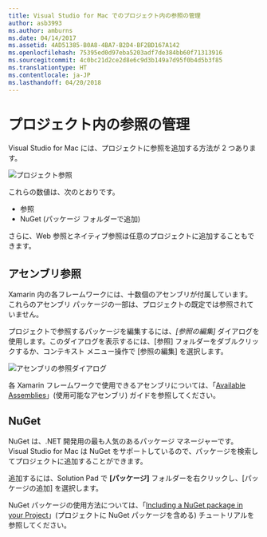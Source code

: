 ```yaml
---
title: Visual Studio for Mac でのプロジェクト内の参照の管理
author: asb3993
ms.author: amburns
ms.date: 04/14/2017
ms.assetid: 4AD51385-B0A8-4BA7-B2D4-BF2BD167A142
ms.openlocfilehash: 75395ed0d97eba5203adf7de384bb60f71313916
ms.sourcegitcommit: 4c0bc21d2ce2d8e6c9d3b149a7d95f0b4d5b3f85
ms.translationtype: HT
ms.contentlocale: ja-JP
ms.lasthandoff: 04/20/2018
---
```

# <a name="managing-references-in-a-project"></a>プロジェクト内の参照の管理

Visual Studio for Mac には、プロジェクトに参照を追加する方法が 2 つあります。

![プロジェクト参照](media/projects-and-solutions-image10.png)

これらの数値は、次のとおりです。

* 参照
* NuGet (パッケージ フォルダーで追加)

さらに、Web 参照とネイティブ参照は任意のプロジェクトに追加することもできます。

## <a name="assembly-references"></a>アセンブリ参照

Xamarin 内の各フレームワークには、十数個のアセンブリが付属しています。 これらのアセンブリ パッケージの一部は、プロジェクトの既定では参照されていません。 

プロジェクトで参照するパッケージを編集するには、_[参照の編集]_ ダイアログを使用します。このダイアログを表示するには、[参照] フォルダーをダブルクリックするか、コンテキスト メニュー操作で [参照の編集] を選択します。

![アセンブリの参照ダイアログ](media/projects-and-solutions-image11.png)

各 Xamarin フレームワークで使用できるアセンブリについては、「[Available Assemblies](https://developer.xamarin.com/guides/cross-platform/advanced/available-assemblies/)」(使用可能なアセンブリ) ガイドを参照してください。

## <a name="nuget"></a>NuGet

NuGet は、.NET 開発用の最も人気のあるパッケージ マネージャーです。 Visual Studio for Mac は NuGet をサポートしているので、パッケージを検索してプロジェクトに追加することができます。

追加するには、Solution Pad で **[パッケージ]** フォルダーを右クリックし、[パッケージの追加] を選択します。

NuGet パッケージの使用方法については、「[Including a NuGet package in your Project](~/nuget-walkthrough.md)」(プロジェクトに NuGet パッケージを含める) チュートリアルを参照してください。
